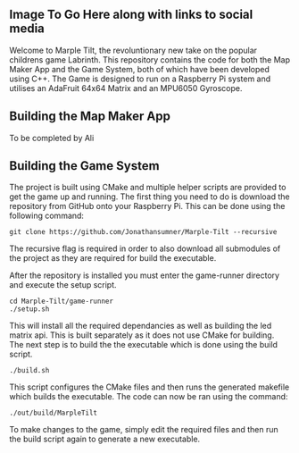 ## Image To Go Here along with links to social media

Welcome to Marple Tilt, the revoluntionary new take on the popular childrens game Labrinth. This repository contains the code for both the Map Maker App and the Game System, both of which have been developed using C++. The Game is designed to run on a Raspberry Pi system and utilises an AdaFruit 64x64 Matrix and an MPU6050 Gyroscope.

## Building the Map Maker App

To be completed by Ali

## Building the Game System

The project is built using CMake and multiple helper scripts are provided to get the game up and running. The first thing you need to do is download the repository from GitHub onto your Raspberry Pi. This can be done using the following command:

```
git clone https://github.com/Jonathansumner/Marple-Tilt --recursive
```

The recursive flag is required in order to also download all submodules of the project as they are required for build the executable.

After the repository is installed you must enter the game-runner directory and execute the setup script.

```
cd Marple-Tilt/game-runner
./setup.sh
```

This will install all the required dependancies as well as building the led matrix api. This is built separately as it does not use CMake for building. The next step is to build the the executable which is done using the build script.

```
./build.sh
```

This script configures the CMake files and then runs the generated makefile which builds the executable. The code can now be ran using the command:

```
./out/build/MarpleTilt
```

To make changes to the game, simply edit the required files and then run the build script again to generate a new executable.